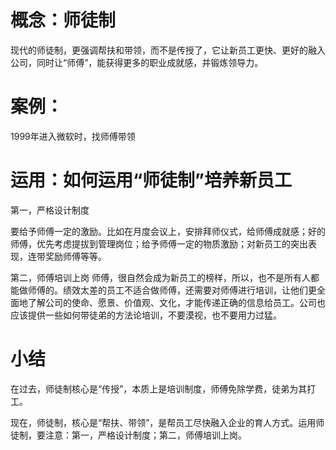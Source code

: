 # 概念：师徒制

现代的师徒制，更强调帮扶和带领，而不是传授了，它让新员工更快、更好的融入公司，同时让“师傅”，能获得更多的职业成就感，并锻炼领导力。

# 案例：

1999年进入微软时，找师傅带领

# 运用：如何运用“师徒制”培养新员工

第一，严格设计制度

要给予师傅一定的激励。比如在月度会议上，安排拜师仪式，给师傅成就感；好的师傅，优先考虑提拔到管理岗位；给予师傅一定的物质激励；对新员工的突出表现，连带奖励师傅等等。

第二，师傅培训上岗
师傅，很自然会成为新员工的榜样，所以，也不是所有人都能做师傅的。绩效太差的员工不适合做师傅，还需要对师傅进行培训，让他们更全面地了解公司的使命、愿景、价值观、文化，才能传递正确的信息给员工。公司也应该提供一些如何带徒弟的方法论培训，不要漠视，也不要用力过猛。

# 小结

在过去，师徒制核心是“传授”，本质上是培训制度，师傅免除学费，徒弟为其打工。

现在，师徒制，核心是“帮扶、带领”，是帮员工尽快融入企业的育人方式。运用师徒制，要注意：第一，严格设计制度；第二，师傅培训上岗。


